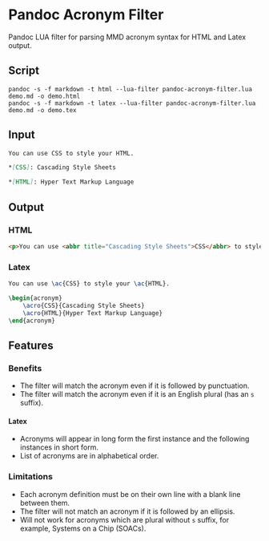 # Pandoc Acronym Filter

Pandoc LUA filter for parsing MMD acronym syntax for HTML and Latex output.

## Script

```
pandoc -s -f markdown -t html --lua-filter pandoc-acronym-filter.lua demo.md -o demo.html
pandoc -s -f markdown -t latex --lua-filter pandoc-acronym-filter.lua demo.md -o demo.tex
```

## Input

```md
You can use CSS to style your HTML.

*[CSS]: Cascading Style Sheets

*[HTML]: Hyper Text Markup Language
```

## Output

### HTML

```html
<p>You can use <abbr title="Cascading Style Sheets">CSS</abbr> to style your <abbr title="HyperText Markup Language">HTML</abbr>.</p>
```

### Latex

```latex
You can use \ac{CSS} to style your \ac{HTML}.

\begin{acronym}
    \acro{CSS}{Cascading Style Sheets}
    \acro{HTML}{Hyper Text Markup Language}
\end{acronym}
```

## Features

### Benefits

* The filter will match the acronym even if it is followed by punctuation.
* The filter will match the acronym even if it is an English plural (has an `s` suffix).

#### Latex

* Acronyms will appear in long form the first instance and the following instances in short form.
* List of acronyms are in alphabetical order.

### Limitations

* Each acronym definition must be on their own line with a blank line between them.
* The filter will not match an acronym if it is followed by an ellipsis.
* Will not work for acronyms which are plural without `s` suffix, for example, Systems on a Chip (SOACs).
